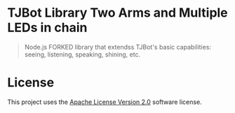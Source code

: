 # TJBot Library Two Arms and Multiple LEDs in chain

> Node.js FORKED library that extendss TJBot's basic capabilities: seeing, listening, speaking, shining, etc.

# License
This project uses the [Apache License Version 2.0](LICENSE) software license.
